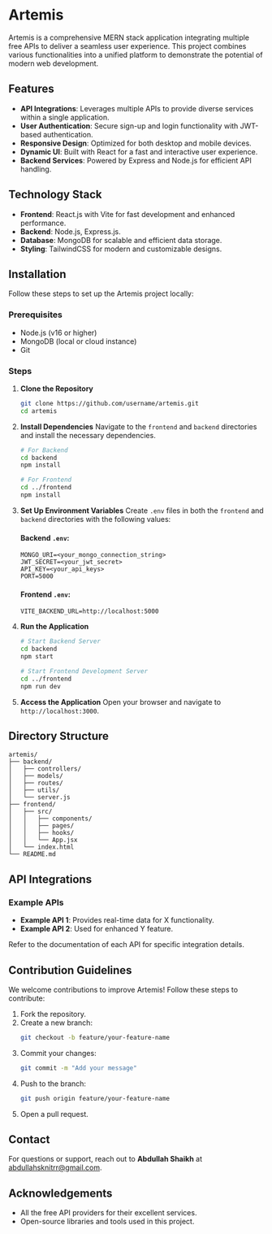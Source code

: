 # Artemis

Artemis is a comprehensive MERN stack application integrating multiple free APIs to deliver a seamless user experience. This project combines various functionalities into a unified platform to demonstrate the potential of modern web development.

## Features

- **API Integrations**: Leverages multiple APIs to provide diverse services within a single application.
- **User Authentication**: Secure sign-up and login functionality with JWT-based authentication.
- **Responsive Design**: Optimized for both desktop and mobile devices.
- **Dynamic UI**: Built with React for a fast and interactive user experience.
- **Backend Services**: Powered by Express and Node.js for efficient API handling.

## Technology Stack

- **Frontend**: React.js with Vite for fast development and enhanced performance.
- **Backend**: Node.js, Express.js.
- **Database**: MongoDB for scalable and efficient data storage.
- **Styling**: TailwindCSS for modern and customizable designs.

## Installation

Follow these steps to set up the Artemis project locally:

### Prerequisites

- Node.js (v16 or higher)
- MongoDB (local or cloud instance)
- Git

### Steps

1. **Clone the Repository**
   ```bash
   git clone https://github.com/username/artemis.git
   cd artemis
   ```

2. **Install Dependencies**
   Navigate to the `frontend` and `backend` directories and install the necessary dependencies.
   ```bash
   # For Backend
   cd backend
   npm install

   # For Frontend
   cd ../frontend
   npm install
   ```

3. **Set Up Environment Variables**
   Create `.env` files in both the `frontend` and `backend` directories with the following values:

   #### Backend `.env`:
   ```env
   MONGO_URI=<your_mongo_connection_string>
   JWT_SECRET=<your_jwt_secret>
   API_KEY=<your_api_keys>
   PORT=5000
   ```

   #### Frontend `.env`:
   ```env
   VITE_BACKEND_URL=http://localhost:5000
   ```

4. **Run the Application**
   ```bash
   # Start Backend Server
   cd backend
   npm start

   # Start Frontend Development Server
   cd ../frontend
   npm run dev
   ```

5. **Access the Application**
   Open your browser and navigate to `http://localhost:3000`.

## Directory Structure

```
artemis/
├── backend/
│   ├── controllers/
│   ├── models/
│   ├── routes/
│   ├── utils/
│   └── server.js
├── frontend/
│   ├── src/
│   │   ├── components/
│   │   ├── pages/
│   │   ├── hooks/
│   │   └── App.jsx
│   └── index.html
└── README.md
```

## API Integrations

### Example APIs

- **Example API 1**: Provides real-time data for X functionality.
- **Example API 2**: Used for enhanced Y feature.

Refer to the documentation of each API for specific integration details.

## Contribution Guidelines

We welcome contributions to improve Artemis! Follow these steps to contribute:

1. Fork the repository.
2. Create a new branch:
   ```bash
   git checkout -b feature/your-feature-name
   ```
3. Commit your changes:
   ```bash
   git commit -m "Add your message"
   ```
4. Push to the branch:
   ```bash
   git push origin feature/your-feature-name
   ```
5. Open a pull request.


## Contact

For questions or support, reach out to **Abdullah Shaikh** at [abdullahsknitrr@gmail.com](mailto:abdullahsknitrr@gmail.com).

## Acknowledgements

- All the free API providers for their excellent services.
- Open-source libraries and tools used in this project.
